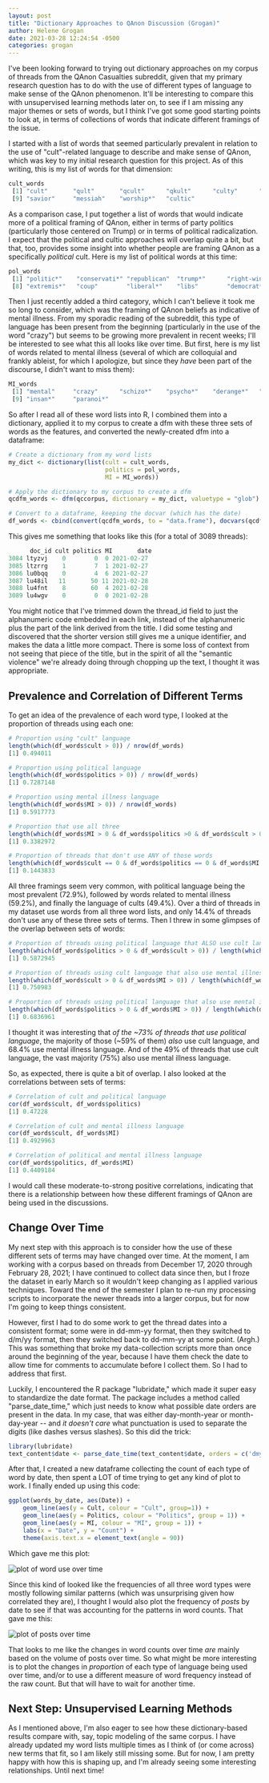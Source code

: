 ```yaml
---
layout: post
title: "Dictionary Approaches to QAnon Discussion (Grogan)"
author: Helene Grogan
date: 2021-03-28 12:24:54 -0500
categories: grogan
---
```


I've been looking forward to trying out dictionary approaches on my corpus of threads from the QAnon Casualties subreddit, given that my primary research question has to do with the use of different types of language to make sense of the QAnon phenomenon. It'll be interesting to compare this with unsupervised learning methods later on, to see if I am missing any major themes or sets of words, but I think I've got some good starting points to look at, in terms of collections of words that indicate different framings of the issue.

I started with a list of words that seemed particularly prevalent in relation to the use of "cult"-related language to describe and make sense of QAnon, which was key to my initial research question for this project. As of this writing, this is my list of words for that dimension:

```r
cult_words
 [1] "cult"       "qult"       "qcult"      "qkult"      "culty"      "deprogram*" "brainwash*" "cultish"   
 [9] "savior"     "messiah"    "worship*"   "cultic"
```

As a comparison case, I put together a list of words that would indicate more of a political framing of QAnon, either in terms of party politics (particularly those centered on Trump) or in terms of political radicalization. I expect that the political and cultic approaches will overlap quite a bit, but that, too, provides some insight into whether people are framing QAnon as a specifically *political* cult. Here is my list of political words at this time:

```r
pol_words
 [1] "politic*"    "conservati*" "republican"  "trump*"      "right-wing*" "gop"         "radicaliz*" 
 [8] "extremis*"   "coup"        "liberal*"    "libs"        "democrat*"   "left-wing*"  "dems"  
```

Then I just recently added a third category, which I can't believe it took me so long to consider, which was the framing of QAnon beliefs as indicative of mental illness. From my sporadic reading of the subreddit, this type of language has been present from the beginning (particularly in the use of the word "crazy") but seems to be growing more prevalent in recent weeks; I'll be interested to see what this all looks like over time. But first, here is my list of words related to mental illness (several of which are colloquial and frankly ableist, for which I apologize, but since they *have* been part of the discourse, I didn't want to miss them):

```r
MI_words
 [1] "mental"     "crazy"      "schizo*"    "psycho*"    "derange*"   "psycholog*" "nuts"       "delusion*" 
 [9] "insan*"     "paranoi*"
```

So after I read all of these word lists into R, I combined them into a dictionary, applied it to my corpus to create a dfm with these three sets of words as the features, and converted the newly-created dfm into a dataframe:

```r
# Create a dictionary from my word lists
my_dict <- dictionary(list(cult = cult_words,
                           politics = pol_words,
                           MI = MI_words))

# Apply the dictionary to my corpus to create a dfm
qcdfm_words <- dfm(qccorpus, dictionary = my_dict, valuetype = "glob")

# Convert to a dataframe, keeping the docvar (which has the date)
df_words <- cbind(convert(qcdfm_words, to = "data.frame"), docvars(qcdfm_words))
```

This gives me something that looks like this (for a total of 3089 threads):

```r
      doc_id cult politics MI       date
3084 ltyzvj    0        0  0 2021-02-27
3085 ltzrrg    1        7  1 2021-02-27
3086 lu0bqq    0        4  6 2021-02-27
3087 lu48il   11       50 11 2021-02-28
3088 lu4fnt    8       60  4 2021-02-28
3089 lu4wgv    0        0  0 2021-02-28

```

You might notice that I've trimmed down the thread_id field to just the alphanumeric code embedded in each link, instead of the alphanumeric plus the part of the link derived from the title. I did some testing and discovered that the shorter version still gives me a unique identifier, and makes the data a little more compact. There is some loss of context from not seeing that piece of the title, but in the spirit of all the "semantic violence" we're already doing through chopping up the text, I thought it was appropriate.

## Prevalence and Correlation of Different Terms

To get an idea of the prevalence of each word type, I looked at the proportion of threads using each one:

```r
# Proportion using "cult" language
length(which(df_words$cult > 0)) / nrow(df_words)
[1] 0.494011

# Proportion using political language
length(which(df_words$politics > 0)) / nrow(df_words)
[1] 0.7287148

# Proportion using mental illness language
length(which(df_words$MI > 0)) / nrow(df_words)
[1] 0.5917773

# Proportion that use all three
length(which(df_words$MI > 0 & df_words$politics >0 & df_words$cult > 0)) / nrow(df_words)
[1] 0.3382972

# Proportion of threads that don't use ANY of those words
length(which(df_words$cult == 0 & df_words$politics == 0 & df_words$MI == 0)) / nrow(df_words)
[1] 0.1443833
```

All three framings seem very common, with political language being the most prevalent (72.9%), followed by words related to mental illness (59.2%), and finally the language of cults (49.4%). Over a third of threads in my dataset use words from all three word lists, and only 14.4% of threads don't use any of these three sets of terms. Then I threw in some glimpses of the overlap between sets of words:

```r
# Proportion of threads using political language that ALSO use cult language
length(which(df_words$politics > 0 & df_words$cult > 0)) / length(which(df_words$politics > 0))
[1] 0.5872945

# Proportion of threads using cult language that also use mental illness language
length(which(df_words$cult > 0 & df_words$MI > 0)) / length(which(df_words$cult > 0))
[1] 0.750983

# Proportion of threads using political language that also use mental illness language
length(which(df_words$politics > 0 & df_words$MI > 0)) / length(which(df_words$politics > 0))
[1] 0.6836961

```

I thought it was interesting that *of the ~73% of threads that use political language*, the majority of those (~59% of them) *also* use cult language, and 68.4% use mental illness language. And of the 49% of threads that use cult language, the vast majority (75%) also use mental illness language.

So, as expected, there is quite a bit of overlap. I also looked at the correlations between sets of terms:

```r
# Correlation of cult and political language
cor(df_words$cult, df_words$politics)
[1] 0.47228

# Correlation of cult and mental illness language
cor(df_words$cult, df_words$MI)
[1] 0.4929963

# Correlation of political and mental illness language
cor(df_words$politics, df_words$MI)
[1] 0.4409184

```

I would call these moderate-to-strong positive correlations, indicating that there is a relationship between how these different framings of QAnon are being used in the discussions.

## Change Over Time

My next step with this approach is to consider how the use of these different sets of terms may have changed over time. At the moment, I am working with a corpus based on threads from December 17, 2020 through February 28, 2021; I have continued to collect data since then, but I froze the dataset in early March so it wouldn't keep changing as I applied various techniques. Toward the end of the semester I plan to re-run my processing scripts to incorporate the newer threads into a larger corpus, but for now I'm going to keep things consistent. 

However, first I had to do some work to get the thread dates into a consistent format; some were in dd-mm-yy format, then they switched to d/m/yy format, then they switched back to dd-mm-yy at some point. (Argh.) This was something that broke my data-collection scripts more than once around the beginning of the year, because I have them check the date to allow time for comments to accumulate before I collect them. So I had to address that first.

Luckily, I encountered the R package "lubridate," which made it super easy to standardize the date format. The package includes a method called "parse_date_time," which just needs to know what possible date orders are present in the data. In my case, that was either day-month-year or month-day-year -- and *it doesn't care* what punctuation is used to separate the digits (like dashes versus slashes). So this did the trick:

```r
library(lubridate)
text_content$date <- parse_date_time(text_content$date, orders = c('dmy', 'mdy'))
```

After that, I created a new dataframe collecting the count of each type of word by date, then spent a LOT of time trying to get any kind of plot to work. I finally ended up using this code:

```r
ggplot(words_by_date, aes(Date)) + 
    geom_line(aes(y = Cult, colour = "Cult", group=1)) + 
    geom_line(aes(y = Politics, colour = "Politics", group = 1)) +
    geom_line(aes(y = MI, colour = "MI", group = 1)) + 
    labs(x = "Date", y = "Count") + 
    theme(axis.text.x = element_text(angle = 90))
```

Which gave me this plot:

![plot of word use over time](https://github.com/douglas-r-rice/douglas-r-rice.github.io/blob/main/_posts/Grogan-4-wordsovertime.png?raw=TRUE)

Since this kind of looked like the frequencies of all three word types were mostly following similar patterns (which was unsurprising given how correlated they are), I thought I would also plot the frequency of *posts* by date to see if that was accounting for the patterns in word counts. That gave me this:

![plot of posts over time](https://github.com/douglas-r-rice/douglas-r-rice.github.io/blob/main/_posts/Grogan-4-postsovertime.png?raw=TRUE)

That looks to me like the changes in word counts over time *are* mainly based on the volume of posts over time. So what might be more interesting is to plot the changes in *proportion* of each type of language being used over time, and/or to use a different measure of word frequency instead of the raw count. But that will have to wait for another time.

## Next Step: Unsupervised Learning Methods

As I mentioned above, I'm also eager to see how these dictionary-based results compare with, say, topic modeling of the same corpus. I have already updated my word lists multiple times as I think of (or come across) new terms that fit, so I am likely still missing some. But for now, I am pretty happy with how this is shaping up, and I'm already seeing some interesting relationships. Until next time!